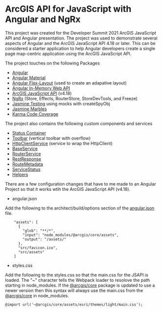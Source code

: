 # ArcGIS API for JavaScript with Angular and NgRx

This project was created for the Developer Summit 2021 ArcGIS JavaScript API and Angular presentation. The project was used to demonstrate several aspects of Angular and the ArcGIS JavaScript API 4.18 or later. This can be considered a starter application to help Angular developers create a single page map-centric application using the ArcGIS JavaScript API.

The project touches on the following Packages

- [Angular](https://angular.io/)
- [Angular Material](https://material.angular.io/)
- [Angular Flex-Layout](https://github.com/angular/flex-layout) (used to create an adapative layout)
- [Angular In-Memory Web API](https://angular.io/tutorial/toh-pt6)
- [ArcGIS JavaScript API](https://developers.arcgis.com/javascript/) (v4.18)
- [NgRx](https://ngrx.io/) (Store, Effects, RouterStore, StoreDevTools, and Freeze)
- [Jasmine Testing](https://jasmine.github.io/) using mocks with createSpyObj
- [Jasmine Marbles](https://www.npmjs.com/package/jasmine-marbles)
- [Karma Code Coverage](https://angular.io/guide/testing-code-coverage)

The project also contains the following custom components and services

- [Status Container](src/app/shared/components)
- [Toolbar](src/app/shared/components) (vertical toolbar with overflow)
- [HttpClientService](src/app/shared/services) (service to wrap the HttpClient)
- [BaseService](src/app/shared/services)
- [RouterService](src/app/shared/services)
- [RestResponse](src/app/shared/models)
- [RouteMetadata](src/app/shared/models)
- [ServiceStatus](src/app/shared/models)
- [Helpers](src/app/shared/helpers)

There are a few configuration changes that have to me made to an Angular Project so that it works wtih the ArcGIS JavaScript API (v4.18).

- angular.json

Add the following to the architect/build/options section of the [angular.json](https://github.com/epaitz/jsapi-angular-ngrx-ds2021/blob/f99bb2d7268a5ea8b47217cc412e9f49b80b585d/angular.json#L25-L33) file.

```
    "assets": [
      {
        "glob": "**/*",
        "input": "node_modules/@arcgis/core/assets",
        "output": "/assets/"
      },
      "src/favicon.ico",
      "src/assets"
    ]
```

- styles.css

Add the following to the styles.css so that the main.css for the JSAPI is loaded. The "~" character tells the Webpack loader to resolove the path starting in node_modules. If the [@arcgis/core](https://www.npmjs.com/package/@arcgis/core) package is updated to use a newer version then this syntax will always use the main.css from the [@arcgis/core](https://www.npmjs.com/package/@arcgis/core) in node_modules. 

```
@import url('~@arcgis/core/assets/esri/themes/light/main.css'); 
```
